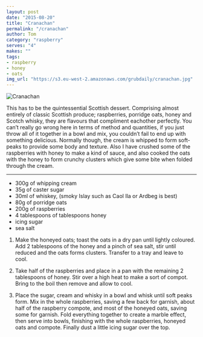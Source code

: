 ```yaml
---
layout: post
date: "2015-08-20"
title: "Cranachan"
permalink: "/cranachan"
author: Tom
category: "raspberry"
serves: "4"
makes: ""
tags:
- raspberry
- honey
- oats
img_url: "https://s3.eu-west-2.amazonaws.com/grubdaily/cranachan.jpg"
---
```

<img src="https://s3.eu-west-2.amazonaws.com/grubdaily/cranachan.jpg" alt="Cranachan" />

This has to be the quintessential Scottish dessert. Comprising almost entirely of classic Scottish produce; raspberries, porridge oats, honey and Scotch whisky, they are flavours that compliment eachother perfectly. You can’t really go wrong here in terms of method and quantities, if you just throw all of it together in a bowl and mix, you couldn’t fail to end up with something delicious. Normally though, the cream is whipped to form soft-peaks to provide some body and texture. Also I have crushed some of the raspberries with honey to make a kind of sauce, and also cooked the oats with the honey to form crunchy clusters which give some bite when folded through the cream.

---
* 300g of whipping cream
* 35g of caster sugar
* 30ml of whiskey, (smoky Islay such as Caol Ila or Ardbeg is best)
* 80g of porridge oats
* 200g of raspberries
* 4 tablespoons of tablespoons honey
* icing sugar
* sea salt

1. Make the honeyed oats; toast the oats in a dry pan until lightly coloured. Add 2 tablespoons of the honey and a pinch of sea salt, stir until reduced and the oats forms clusters. Transfer to a tray and leave to cool.

2. Take half of the raspberries and place in a pan with the remaining 2 tablespoons of honey. Stir over a high heat to make a sort of compot. Bring to the boil then remove and allow to cool.

3. Place the sugar, cream and whisky in a bowl and whisk until soft peaks form. Mix in the whole raspberries, saving a few back for garnish, about half of the raspberry compote, and most of the honeyed oats, saving some for garnish. Fold everything together to create a marble effect, then serve into bowls, finishing with the whole raspberries, honeyed oats and compote. Finally dust a little icing sugar over the top.


